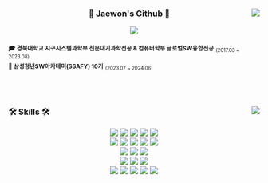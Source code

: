 <!--
## Hi there 👋
**jaewonwi/jaewonwi** is a ✨ _special_ ✨ repository because its `README.md` (this file) appears on your GitHub profile.

Here are some ideas to get you started:

- 🔭 I’m currently working on ...
- 🌱 I’m currently learning ...
- 👯 I’m looking to collaborate on ...
- 🤔 I’m looking for help with ...
- 💬 Ask me about ...
- 📫 How to reach me: ...
- 😄 Pronouns: ...
- ⚡ Fun fact: ...


- 헤더: https://github.com/kyechan99/capsule-render/blob/master/docs/README_kr.md
-->

<div align="center">
  <img align="right" src="https://github-readme-stats.vercel.app/api?username=jaewonwi&show_icons=true&theme=transparent&hide="/>

  ### 🐣 Jaewon's Github 🐣

 <a href="https://github.com/jaewonwi"></a> <a href="https://solved.ac/jww5555"><img src="http://mazassumnida.wtf/api/mini/generate_badge?boj=jww5555"/></a>

<div align="left">
  
  <sub>**🎓 경북대학교 지구시스템과학부 천문대기과학전공 & 컴퓨터학부 글로벌SW융합전공**</sub> <sub><sub>(2017.03 ~ 2023.08)</sub></sub> <br />
  <sub>**🐳 삼성청년SW아카데미(SSAFY) 10기**</sub> <sub><sub>(2023.07 ~ 2024.06)</sub></sub> <br />
  
  <br />
</div>
</div>
<br>

<div algin="center">
  <img align="right" src="http://mazandi.herokuapp.com/api?handle=jww5555&theme=warm"/>  

  ### 🛠 Skills 🛠
  
  <div style="margin: 0 auto; text-align: center;"> 
      <img src="https://img.shields.io/badge/Java-007396?style=flat-square&logo=Java&logoColor=white">
      <img src="https://img.shields.io/badge/Javascript-F7DF1E?style=flat-square&logo=Javascript&logoColor=white">
      <img src="https://img.shields.io/badge/Python-3776AB?style=flat-square&logo=Python&logoColor=white">
      <img src="https://img.shields.io/badge/Swift-F05138?style=flat-square&logo=Swift&logoColor=white">
      <img src="https://img.shields.io/badge/C-A8B9CC?style=flat-square&logo=C&logoColor=white">
      <br/>
      <img src="https://img.shields.io/badge/Spring-6DB33F?style=flat-square&logo=Spring&logoColor=white">
      <img src="https://img.shields.io/badge/Spring Boot-6DB33F?style=flat-square&logo=Spring Boot&logoColor=white">
      <img src="https://img.shields.io/badge/Vue.js-4FC08D?style=flat-square&logo=Vue.js&logoColor=white">
      <img src="https://img.shields.io/badge/React-61DAFB?style=flat-square&logo=React&logoColor=white">
      <img src="https://img.shields.io/badge/jQuery-0769AD?style=flat-square&logo=jQuery&logoColor=white">
      <br/>
      <img src="https://img.shields.io/badge/MySQL-4479A1?style=flat-square&logo=MySQL&logoColor=white">
      <img src="https://img.shields.io/badge/MongoDB-47A248?style=flat-square&logo=MongoDB&logoColor=white">
      <img src="https://img.shields.io/badge/redis-%23DC382D.svg?&style=flat-square&logo=redis&logoColor=white">
      <br/>
      <img src="https://img.shields.io/badge/Jenkins-D24939?style=flat-square&logo=Jenkins&logoColor=white">
      <img src="https://img.shields.io/badge/Docker-2496ED?style=flat-square&logo=Docker&logoColor=white">
      <img src="https://img.shields.io/badge/nginx-%23269539.svg?&style=flat-square&logo=nginx&logoColor=white" />
      <br/>
      <img src="https://img.shields.io/badge/Github-181717?style=flat-square&logo=Github&logoColor=white">
      <img src="https://img.shields.io/badge/mattermost-%230072C6.svg?&style=flat-square&logo=mattermost&logoColor=white">
      <img src="https://img.shields.io/badge/Notion-000000?style=flat-square&logo=Notion&logoColor=white">
      <img src="https://img.shields.io/badge/Figma-F24E1E?style=flat-square&logo=Figma&logoColor=white">
      <img src="https://img.shields.io/badge/Slack-4A154B?style=flat-square&logo=Slack&logoColor=white">
  </div>
  
</div>
